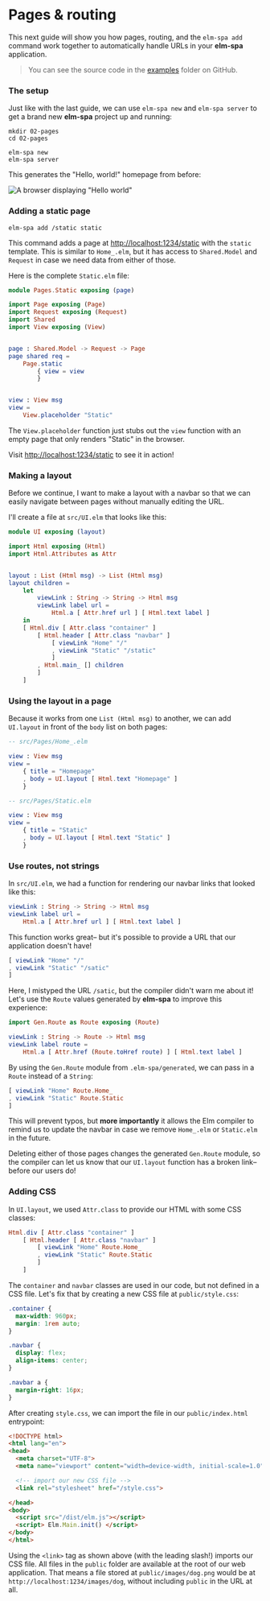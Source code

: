 # Pages & routing

This next guide will show you how pages, routing, and the `elm-spa add` command work together to automatically handle URLs in your __elm-spa__ application.

> You can see the source code in the [examples](https://github.com/ryannhg/elm-spa/tree/next/examples/02-pages) folder on GitHub.

### The setup

Just like with the last guide, we can use `elm-spa new` and `elm-spa server` to get a brand new __elm-spa__ project up and running:

```terminal
mkdir 02-pages
cd 02-pages

elm-spa new
elm-spa server
```

This generates the "Hello, world!" homepage from before:

![A browser displaying "Hello world"](/content/images/01-hello-world.png)

### Adding a static page

```terminal
elm-spa add /static static
```

This command adds a page at [http://localhost:1234/static](http://localhost:1234/static) with the `static` template. This is similar to `Home_.elm`, but it has access to `Shared.Model` and `Request` in case we need data from either of those.

Here is the complete `Static.elm` file:

```elm
module Pages.Static exposing (page)

import Page exposing (Page)
import Request exposing (Request)
import Shared
import View exposing (View)


page : Shared.Model -> Request -> Page
page shared req =
    Page.static
        { view = view
        }


view : View msg
view =
    View.placeholder "Static"
```

The `View.placeholder` function just stubs out the `view` function with an empty page that only renders "Static" in the browser.

Visit [http://localhost:1234/static](http://localhost:1234/static) to see it in action!

### Making a layout

Before we continue, I want to make a layout with a navbar so that we can easily navigate between pages without manually editing the URL.

I'll create a file at `src/UI.elm` that looks like this:

```elm
module UI exposing (layout)

import Html exposing (Html)
import Html.Attributes as Attr


layout : List (Html msg) -> List (Html msg)
layout children =
    let
        viewLink : String -> String -> Html msg
        viewLink label url =
            Html.a [ Attr.href url ] [ Html.text label ]
    in
    [ Html.div [ Attr.class "container" ]
        [ Html.header [ Attr.class "navbar" ]
            [ viewLink "Home" "/"
            , viewLink "Static" "/static"
            ]
        , Html.main_ [] children
        ]
    ]
```

### Using the layout in a page

Because it works from one `List (Html msg)` to another, we can add `UI.layout` in front of the `body` list on both pages:

```elm
-- src/Pages/Home_.elm

view : View msg
view =
    { title = "Homepage"
    , body = UI.layout [ Html.text "Homepage" ]
    }
```

```elm
-- src/Pages/Static.elm

view : View msg
view =
    { title = "Static"
    , body = UI.layout [ Html.text "Static" ]
    }
```

### Use routes, not strings

In `src/UI.elm`, we had a function for rendering our navbar links that looked like this:

```elm
viewLink : String -> String -> Html msg
viewLink label url =
    Html.a [ Attr.href url ] [ Html.text label ]
```

This function works great– but it's possible to provide a URL that our application doesn't have!

```elm
[ viewLink "Home" "/"
, viewLink "Static" "/satic"
]
```

Here, I mistyped the URL `/satic`, but the compiler didn't warn me about it! Let's use the `Route` values generated by __elm-spa__ to improve this experience:

```elm
import Gen.Route as Route exposing (Route)

viewLink : String -> Route -> Html msg
viewLink label route =
    Html.a [ Attr.href (Route.toHref route) ] [ Html.text label ]
```

By using the `Gen.Route` module from `.elm-spa/generated`, we can pass in a `Route` instead of a `String`:

```elm
[ viewLink "Home" Route.Home_ 
, viewLink "Static" Route.Static
]
```

This will prevent typos, but __more importantly__ it allows the Elm compiler to remind us to update the navbar in case we remove `Home_.elm` or `Static.elm` in the future.

Deleting either of those pages changes the generated `Gen.Route` module, so the compiler can let us know that our `UI.layout` function has a broken link– before our users do!

### Adding CSS

In `UI.layout`, we used `Attr.class` to provide our HTML with some CSS classes:

```elm
Html.div [ Attr.class "container" ]
    [ Html.header [ Attr.class "navbar" ]
        [ viewLink "Home" Route.Home_
        , viewLink "Static" Route.Static
        ]
    ]
```

The `container` and `navbar` classes are used in our code, but not defined in a CSS file. Let's fix that by creating a new CSS file at `public/style.css`:

```css
.container {
  max-width: 960px;
  margin: 1rem auto;
}

.navbar {
  display: flex;
  align-items: center;
}

.navbar a {
  margin-right: 16px;
}
```

After creating `style.css`, we can import the file in our `public/index.html` entrypoint:

```html
<!DOCTYPE html>
<html lang="en">
<head>
  <meta charset="UTF-8">
  <meta name="viewport" content="width=device-width, initial-scale=1.0">

  <!-- import our new CSS file -->
  <link rel="stylesheet" href="/style.css">

</head>
<body>
  <script src="/dist/elm.js"></script>
  <script> Elm.Main.init() </script>
</body>
</html>
```

Using the `<link>` tag as shown above (with the leading slash!) imports our CSS file. All files in the `public` folder are available at the root of our web application. That means a file stored at `public/images/dog.png` would be at `http://localhost:1234/images/dog`, without including `public` in the URL at all.

